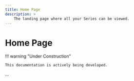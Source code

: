 ```yaml
---
title: Home Page
description: >
    The landing page where all your Series can be viewed.
---
```


# Home Page

!!! warning "Under Construction"

    This documentation is actively being developed.


...